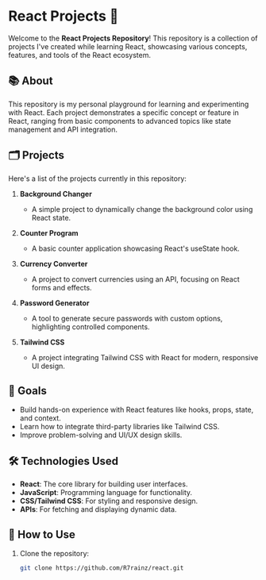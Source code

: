# React Projects 🚀

Welcome to the **React Projects Repository**! This repository is a collection of projects I've created while learning React, showcasing various concepts, features, and tools of the React ecosystem.

## 📚 About

This repository is my personal playground for learning and experimenting with React. Each project demonstrates a specific concept or feature in React, ranging from basic components to advanced topics like state management and API integration.

## 🗂️ Projects

Here's a list of the projects currently in this repository:

1. **Background Changer**
   - A simple project to dynamically change the background color using React state.

2. **Counter Program**
   - A basic counter application showcasing React's useState hook.

3. **Currency Converter**
   - A project to convert currencies using an API, focusing on React forms and effects.

4. **Password Generator**
   - A tool to generate secure passwords with custom options, highlighting controlled components.

5. **Tailwind CSS**
   - A project integrating Tailwind CSS with React for modern, responsive UI design.

## 🎯 Goals

- Build hands-on experience with React features like hooks, props, state, and context.
- Learn how to integrate third-party libraries like Tailwind CSS.
- Improve problem-solving and UI/UX design skills.

## 🛠️ Technologies Used

- **React**: The core library for building user interfaces.
- **JavaScript**: Programming language for functionality.
- **CSS/Tailwind CSS**: For styling and responsive design.
- **APIs**: For fetching and displaying dynamic data.

## 📖 How to Use

1. Clone the repository:
   ```bash
   git clone https://github.com/R7rainz/react.git
